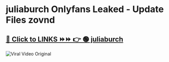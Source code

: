
 # juliaburch Onlyfans Leaked - Update Files zovnd

## <h2><a href="https://clipsfans.com/juliaburch&ref=git">🔗 Click to LINKS ⏩⏩ 👉 🟢 juliaburch </a></h2>

<a href="https://clipsfans.com/juliaburch&ref=git" rel="nofollow" data-target="animated-image.originalLink"><img src="https://i.ibb.co.com/xMMVF88/686577567.gif" alt="Viral Video Original" style="max-width: 100%; display: inline-block;" data-target="animated-image.originalImage"></a>

